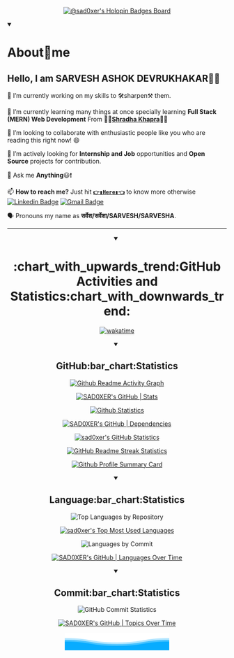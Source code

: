 <div align = "center">

<!-- @sad0xer's Holopin Board-->
[![@sad0xer's Holopin Badges Board](https://holopin.me/sad0xer)](https://holopin.io/@sad0xer)
<br>

<!-- About Me -->
<details align = "left" open>
<summary><h1>About🎯me</h1></summary>

## Hello, I am SARVESH ASHOK DEVRUKHAKAR:wave::smiley:

🔭 I’m currently working on my skills to  :hammer_and_wrench:sharpen:hammer_and_pick: them.

🌱 I’m currently learning many things at once specially learning **Full Stack (MERN) Web Development** From :woman_teacher:[**Shradha Khapra**](https://github.com/shradha-khapra):woman_teacher:

👯 I’m looking to collaborate with enthusiastic people like you who are reading this right now! :smile:

🤔 I’m actively looking for **Internship and Job** opportunities and **Open Source** projects for contribution.

💬 Ask me **Anything**:smiley::exclamation:

📫 **How to reach me?** Just hit **[`👉▮Here▮👈`](https://biodrop.io/SAD0XER)** to know more otherwise
[![Linkedin Badge](https://img.shields.io/badge/-Sarvesh_Devrukhakar-black?style=flat-square&logo=Linkedin&logoColor=blue&link=https://www.linkedin.com/in/sarveshdevrukhakar)](https://www.linkedin.com/in/sarveshdevrukhakar)
[![Gmail Badge](https://img.shields.io/badge/sarveshad65@gmail.com-black?style=flat-square&logo=Gmail&link=mailto:sarveshad65@gmail.com)](mailto:sarveshad65@gmail.com)

🗣️ Pronouns my name as **सर्वेश/सर्वेशा/SARVESH/SARVESHA**.
</details>
<hr/>

<!-- All GitHub Statistics -->
<details align = "center" open>
  <summary><h1>:chart_with_upwards_trend:GitHub Activities and Statistics:chart_with_downwards_trend:</h1></summary>

<!-- (SAD0XER's WakaTime) -->
[![wakatime](https://wakatime.com/badge/user/20baa14b-89a3-4e46-acd9-e4abaeefd2fe/project/ed5f4b50-6bae-4601-94d6-302ad4a9c2b5.svg/?style=for-the-badge)](https://wakatime.com/badge/user/20baa14b-89a3-4e46-acd9-e4abaeefd2fe/project/ed5f4b50-6bae-4601-94d6-302ad4a9c2b5)

<!-- GitHub Statistics -->
<details align = "center" open>
  <summary><h2>GitHub:bar_chart:Statistics</h2></summary>  

<!-- Github Readme Activity Graph by Ashutosh00710 -->
[![Github Readme Activity Graph](https://github-readme-activity-graph-sad0xer.vercel.app/graph?username=sad0xer&theme=high-contrast&bg_color=00000000&area=true&area_color=000055&hide_border=true&point=0000ff&line=0000aa&custom_title=Daily%20Contribution%20Graph&title_color=2f80ed)](https://github.com/SAD0XER/Github-Readme-Activity-Graph-by-Ashutosh00710)

<!-- GitHub Stats -->
  [![SAD0XER's GitHub | Stats](https://stats.quine.sh/SAD0XER/github?theme=dark)](https://quine.sh?utm_source=widgets&utm_campaign=SAD0XER)

<!-- Github Statistics by Casper -->
[![Github Statistics](http://github-profile-summary-cards.vercel.app/api/cards/stats?username=sad0xer&theme=github_dark)](https://github-profile-summary-cards.vercel.app/demo.html)

<!-- GitHub | Dependencies -->
  [![SAD0XER's GitHub | Dependencies](https://stats.quine.sh/SAD0XER/dependencies?theme=dark)](https://quine.sh?utm_source=widgets&utm_campaign=SAD0XER)

<!-- @sad0xer's GitHub Statistics by anuraghazra-->
[![sad0xer's GitHub Statistics](https://github-readme-statistics-sad0xer.vercel.app/api?username=sad0xer&count_private=true&show_icons=true&theme=github_dark&hide_title=true&count_private=true&custom_title=GitHub%20Statistics&include_all_commits=true&count_private=true&hide_border=false&border_radius=30.0&border_color=2f353b&line_height=30&show=reviews,discussions_started,discussions_answered,prs_merged,prs_merged_percentage&locale=en&rank_icon=github&ring_color=000000&bg_color=000000,000000,000000,000000,000000,000000,000000,0000ff,0000ff,000000)](https://github.com/anuraghazra/github-readme-stats)

<!-- GitHub Readme Streak Stats @DenverCoder1-->
[![GitHub Readme Streak Statistics](https://streak-stats.demolab.com?user=sad0xer&theme=highcontrast&hide_border=true&stroke=FFFFFF&border=FF0000&ring=FF0000&fire=FF0000&currStreakNum=FFFFFF&sideNums=FFFFFF&currStreakLabel=FF0000&sideLabels=FF0000&dates=BBBBBB&background=FFFFFF00&border_radius=100&mode=weekly)](https://git.io/streak-stats)

<!--   GitHub Profile Summary Card by Casper -->
[![Github Profile Summary Card](http://github-profile-summary-cards.vercel.app/api/cards/profile-details?username=sad0xer&theme=github_dark)](https://github-profile-summary-cards.vercel.app/demo.html)

  </details>

<!-- Top Languages -->
<details align = "center" open>
  <summary><h2>Language:bar_chart:Statistics</h2></summary>

<!-- GitHub Top Languages by Repository @Casper-->
![Top Languages by Repository](http://github-profile-summary-cards.vercel.app/api/cards/repos-per-language?username=sad0xer&theme=github_dark)

<!-- @sad0xer's GitHub Top Languages by @anuraghazra-->
[![sad0xer's Top Most Used Languages](https://github-readme-statistics-sad0xer.vercel.app/api/top-langs/?username=sad0xer&theme=github_dark&langs_count=10&hide_border=false&border_radius=30.0&hide_title=false&title_color=0366d6&border_color=2f353b&show_icons=true&layout=pie&size_weight=0.5&count_weight=0.5)](https://github.com/anuraghazra/github-readme-stats)

<!-- GitHub Top Languages by Commit @Casper-->
![Languages by Commit](http://github-profile-summary-cards.vercel.app/api/cards/most-commit-language?username=sad0xer&theme=github_dark)

<!-- GitHub | Languages Over Time -->
[![SAD0XER's GitHub | Languages Over Time](https://stats.quine.sh/SAD0XER/languages-over-time?theme=dark)](https://quine.sh?utm_source=widgets&utm_campaign=SAD0XER)


</details>

<!-- GitHub Commit Statistics -->
<details align = "center" open>
  <summary><h2>Commit:bar_chart:Statistics</h2></summary>

  <!-- GitHub Commit Statistics @Casper-->
![GitHub Commit Statistics](http://github-profile-summary-cards.vercel.app/api/cards/productive-time?username=sad0xer&theme=github_dark&utcOffset=5.30)

<!-- GitHub | Topics Over Time -->
[![SAD0XER's GitHub | Topics Over Time](https://stats.quine.sh/SAD0XER/topics-over-time?theme=dark)](https://quine.sh?utm_source=widgets&utm_campaign=SAD0XER)
  </details>
</details>

<!-- Wave SVG | Bottom Down Wavw SVG -->
<img src = "Bottom_Down_Wave.svg" alt = "Bottom svg credit goes to user: BEPb">

</div>

<!-- ### Hi there 👋
**SAD0XER/SAD0XER** is a ✨ _special_ ✨ repository because its `README.md` (this file) appears on your GitHub profile.
Here are some ideas to get you started:
- 🔭 I’m currently working on ...
- 🌱 I’m currently learning ...
- 👯 I’m looking to collaborate on ...
- 🤔 I’m looking for help with ...
- 💬 Ask me about ...
- 📫 How to reach me: ...
- 😄 Pronouns: ...
- ⚡ Fun fact: ... -->
